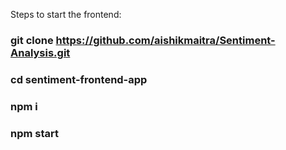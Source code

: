 Steps to start the frontend:
### git clone https://github.com/aishikmaitra/Sentiment-Analysis.git
### cd sentiment-frontend-app
### npm i
### npm start
